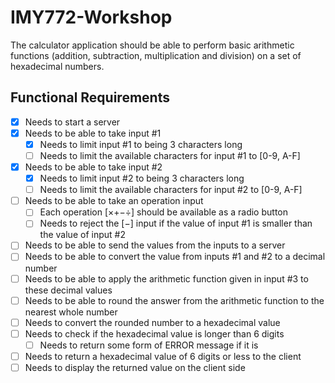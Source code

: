 # IMY772-Workshop

The calculator application should be able to perform basic arithmetic functions (addition, subtraction, multiplication and division) on a set of hexadecimal numbers.

## Functional Requirements


- [x] Needs to start a server
- [x] Needs to be able to take input #1
  - [x] Needs to limit input #1 to being 3 characters long
  - [ ] Needs to limit the available characters for input #1 to [0-9, A-F]
- [x] Needs to be able to take input #2
  - [x] Needs to limit input #2 to being 3 characters long
  - [ ] Needs to limit the available characters for input #2 to [0-9, A-F]
- [ ] Needs to be able to take an operation input
  - [ ] Each operation [×+−÷] should be available as a radio button
  - [ ] Needs to reject the [−] input if the value of input #1 is smaller than the value of input #2
- [ ] Needs to be able to send the values from the inputs to a server
- [ ] Needs to be able to convert the value from inputs #1 and #2 to a decimal number
- [ ] Needs to be able to apply the arithmetic function given in input #3 to these decimal values
- [ ] Needs to be able to round the answer from the arithmetic function to the nearest whole number
- [ ] Needs to convert the rounded number to a hexadecimal value
- [ ] Needs to check if the hexadecimal value is longer than 6 digits
  - [ ] Needs to return some form of ERROR message if it is
- [ ] Needs to return a hexadecimal value of 6 digits or less to the client
- [ ] Needs to display the returned value on the client side
